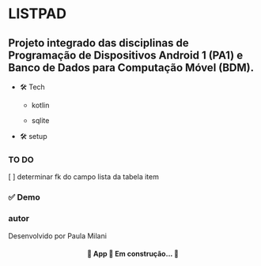 # LISTPAD

## Projeto integrado das disciplinas de Programação de Dispositivos Android 1 (PA1) e Banco de Dados para Computação Móvel (BDM).

* 🛠 Tech
    * kotlin
    
    * sqlite
  
* 🛠 setup

### TO DO

[ ] determinar fk do campo lista da tabela item

### ✅ Demo

### autor

Desenvolvido por Paula Milani

<h4 align="center"> 
	🚧  App 🚀 Em construção...  🚧
</h4>




